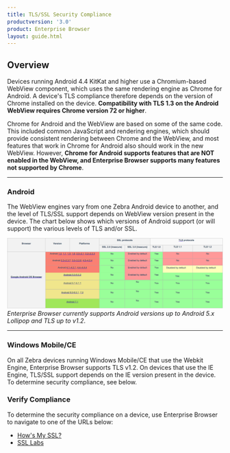 ```yaml
---
title: TLS/SSL Security Compliance
productversion: '3.0'
product: Enterprise Browser
layout: guide.html
---
```

## Overview

Devices running Android 4.4 KitKat and higher use a Chromium-based WebView component, which uses the same rendering engine as Chrome for Android. A device's TLS compliance therefore depends on the version of Chrome installed on the device. **Compatibility with TLS 1.3 on the Android WebView requires Chrome version 72 or higher**.

Chrome for Android and the WebView are based on some of the same code. This included common JavaScript and rendering engines, which should provide consistent rendering between Chrome and the WebView, and most features that work in Chrome for Android also should work in the new WebView. However, **Chrome for Android supports features that are NOT enabled in the WebView, and Enterprise Browser supports many features not supported by Chrome**.


<!-- 1/13/20- Per eng (TUT-36026) replaced original content (below) with a version of the description from https://developer.chrome.com/multidevice/webview/overview
Compliance of Enterprise Browser with Secure Sockets Layer (SSL) and the newer Transport Layer Security (TLS) protocols is determined by the operating system running on the device and the WebView that's in use. The highest security compliance currently supported by Enterprise Browser on devices running Android or Windows Mobile/CE is TLS 1.2.

SSL and TLS (which replaced SSL 3.0 in 1999) are transport protocols that encrypt network communications, and are most often used to protect web browsing, email, instant messaging and other web-based apps. See the [Certificates guide](../certificates) for information about using TLS to secure communications between one or more servers and Enterprise Browser clients attempting to connect. 

 -->

 -----

### Android
The WebView engines vary from one Zebra Android device to another, and the level of TLS/SSL support depends on WebView version present in the device. The chart below shows which versions of Android support (or will support) the various levels of TLS and/or SSL. 

![img](eb_tls_support.png)
_Enterprise Browser currently supports Android versions up to Android 5.x Lollipop and TLS up to v1.2_.
<br>

-----

### Windows Mobile/CE 
On all Zebra devices running Windows Mobile/CE that use the Webkit Engine, Enterprise Browser supports TLS v1.2. On devices that use the IE Engine, TLS/SSL support depends on the IE version present in the device. To determine security compliance, see below.

### Verify Compliance

To determine the security compliance on a device, use Enterprise Browser to navigate to one of the URLs below:

* [How's My SSL?](https://www.howsmyssl.com)
* [SSL Labs](https://www.ssllabs.com/ssltest/viewMyClient.html)

